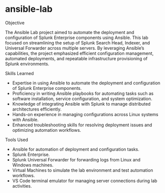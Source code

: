 # ansible-lab

Objective

The Ansible Lab project aimed to automate the deployment and configuration of Splunk Enterprise components using Ansible. This lab focused on streamlining the setup of Splunk Search Head, Indexer, and Universal Forwarder across multiple servers. By leveraging Ansible’s capabilities, the project emphasized efficient configuration management, automated deployments, and repeatable infrastructure provisioning of Splunk environments.

Skills Learned

- Expertise in using Ansible to automate the deployment and configuration of Splunk Enterprise components.
- Proficiency in writing Ansible playbooks for automating tasks such as software installation, service configuration, and system optimization.
- Knowledge of integrating Ansible with Splunk to manage distributed architectures efficiently.
- Hands-on experience in managing configurations across Linux systems with Ansible.
- Enhanced troubleshooting skills for resolving deployment issues and optimizing automation workflows.

Tools Used

- Ansible for automation of deployment and configuration tasks.
- Splunk Enterprise.
- Splunk Universal Forwarder for forwarding logs from Linux and Windows machines.
- Virtual Machines to simulate the lab environment and test automation workflows.
- VS Code terminal emulator for managing server connections during lab activities.
